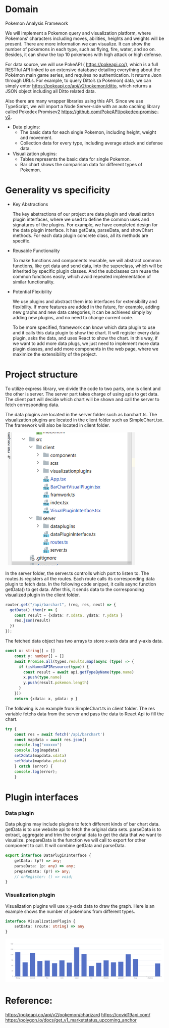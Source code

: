 # Domain


Pokemon Analysis Framework


We will implement a Pokemon query and visualization platform, where Pokemons’ characters including moves, abilities, heights and weights will be present. There are more information we can visualize. It can show the number of pokemons in each type, such as flying, fire, water, and so on. Besides, it can show the top 10 pokemons with high attack or high defense.

For data source, we will use PokeAPI ( https://pokeapi.co/), which is a full RESTful API linked to an extensive database detailing everything about the Pokémon main game series, and requires no authentication. It returns Json through URLs. For example, to query Ditto’s (a Pokemon) data, we can simply enter https://pokeapi.co/api/v2/pokemon/ditto, which returns a JSON object including all Ditto related data.

Also there are many wrapper libraries using this API. Since we use TypeScript, we will import a Node Server-side with an auto caching library called Pokedex Promisev2 https://github.com/PokeAPI/pokedex-promise-v2.

- Data plugins:
  - The basic data for each single Pokemon, including height, weight and movement.
  - Collection data for every type,  including average attack and defense data. 
- Visualization plugins: 
  - Tables represents the basic data for single Pokemon.
  - Bar chart shows the comparison data for different types of Pokemon.

# Generality vs specificity
- Key Abstractions

  The key abstractions of our project are data plugin and visualization plugin interfaces, where we used to define the common uses and signatures of the plugins. For example, we have completed design for the data plugin interface. It has getData, parseData, and showChart methods. For each data plugin concrete class, all its methods are specific. 

- Reusable Functionality

  To make functions and components reusable, we will abstract common functions, like get data and send data, into the superclass, which will be inherited by specific plugin classes. And the subclasses can reuse the common functions easily, which avoid repeated implementation of similar functionality.

- Potential Flexibility

  We use plugins and abstract them into interfaces for extensibility and flexibility. If more features are added in the future, for example, adding new graphs and new data categories, it can be achieved simply by adding new plugins, and no need to change current code.

  To be more specified, framework can know which data plugin to use and it calls this data plugin to show the chart. It will register every data plugin, asks the data, and uses React to show the chart. In this way, if we want to add more data plugs, we just need to implement more data plugin classes, and add more components in the web page, where we maximize the extensibility of the project.


# Project structure

To utilize express library, we divide the code to two parts, one is client and the other is server. The server part takes charge of using apis to get data. The client part will decide which chart will be shown and call the server to fetch corresponding data.

The data plugins are located in the server folder such as barchart.ts. The visualization plugins are located in the client folder such as SimpleChart.tsx. The framework will also be located in client folder.

&nbsp;
![alt text](./pics/pic1.png)

In the server folder, the server.ts controlls which port to listen to. The routes.ts registers all the routes. Each route calls its corresponding data plugin to fetch data. In the following code snippet, it calls async function getData() to get data. After this, it sends data to the corresponding visualized plugin in the client folder.

```typescript
router.get("/api/barchart", (req, res, next) => {
  getData().then(r => {
    const result = {xdata: r.xdata, ydata: r.ydata }
    res.json(result)
  })
});
```

The fetched data object has two arrays to store x-axis data and y-axis data.

```typescript
const x: string[] = []
    const y: number[] = []
    await Promise.all(types.results.map(async (type) => {
      if (isNamedAPIResource(type)) {
        const result = await api.getTypeByName(type.name)
        x.push(type.name)
        y.push(result.pokemon.length)
      }
    }))
    return {xdata: x, ydata: y }
```

The following is an example from SimpleChart.ts in client folder. The res variable fetchs data from the server and pass the data to React Api to fill the chart.

```typescript
try {
    const res = await fetch('/api/barchart')
    const mapdata = await res.json()
    console.log("xxxxxx")
    console.log(mapdata)
    setXdata(mapdata.xdata)
    setYdata(mapdata.ydata)
    } catch (error) {
    console.log(error);
    }
```


# Plugin interfaces

### Data plugin
Data plugins may include plugins to fetch different kinds of bar chart data.
getData is to use website api to fetch the original data sets.
parseData is to extract, aggregate and trim the original data to get the data that we want to visualize.
prepareData is the function we will call to export for other component to call. It will combine getData and parseData.

```typescript
export interface DataPluginInterface {
    getData: (p?) => any;
    parseData: (p: any) => any;
    prepareData: (p?) => any;
    // onRegister: () => void;
}
```
### Visualization plugin
Visualization plugins will use x,y-axis data to draw the graph. Here is an example shows the number of pokemons from different types.
```typescript
interface VisualizationPlugin {
    setData: (route: string) => any
}
```




![alt text](./pics/pic2.png)

# Reference:

https://pokeapi.co/api/v2/pokemon/charizard
https://covid19api.com/
https://polygon.io/docs/get_v1_marketstatus_upcoming_anchor
